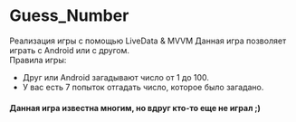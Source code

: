 # Guess_Number
Реализация игры с помощью LiveData &amp; MVVM
Данная игра позволяет играть с Android или с другом.
<br/>Правила игры:
* Друг или Android загадывают число от 1 до 100. 
* У вас есть 7 попыток отгадать число, которое было загадано.

#### Данная игра известна многим, но вдруг кто-то еще не играл ;)
